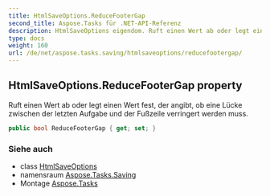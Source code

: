 ```yaml
---
title: HtmlSaveOptions.ReduceFooterGap
second_title: Aspose.Tasks für .NET-API-Referenz
description: HtmlSaveOptions eigendom. Ruft einen Wert ab oder legt einen Wert fest der angibt ob eine Lücke zwischen der letzten Aufgabe und der Fußzeile verringert werden muss.
type: docs
weight: 160
url: /de/net/aspose.tasks.saving/htmlsaveoptions/reducefootergap/
---
```

## HtmlSaveOptions.ReduceFooterGap property

Ruft einen Wert ab oder legt einen Wert fest, der angibt, ob eine Lücke zwischen der letzten Aufgabe und der Fußzeile verringert werden muss.

```csharp
public bool ReduceFooterGap { get; set; }
```

### Siehe auch

* class [HtmlSaveOptions](../)
* namensraum [Aspose.Tasks.Saving](../../htmlsaveoptions/)
* Montage [Aspose.Tasks](../../../)


